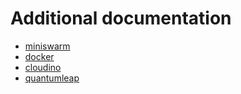 # Additional documentation

* [miniswarm](https://github.com/aelsabbahy/miniswarm)
* [docker](https://docs.docker.com)
* [cloudino](http://cloudino.io)
* [quantumleap](https://smartsdk.github.io/ngsi-timeseries-api/)